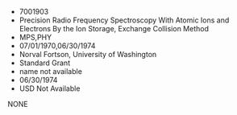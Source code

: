 * 7001903
* Precision Radio Frequency Spectroscopy With Atomic Ions and Electrons By the Ion Storage, Exchange Collision Method
* MPS,PHY
* 07/01/1970,06/30/1974
* Norval Fortson, University of Washington
* Standard Grant
*   name not available
* 06/30/1974
* USD Not Available

NONE